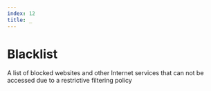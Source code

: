 ```yaml
---
index: 12
title: _
---
```

# Blacklist

A list of blocked websites and other Internet services that can not be accessed due to a restrictive filtering policy